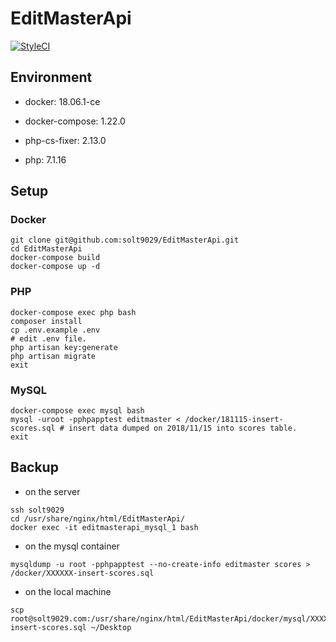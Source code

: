 # EditMasterApi

[![StyleCI](https://github.styleci.io/repos/148159653/shield?branch=master)](https://github.styleci.io/repos/148159653)

## Environment

- docker: 18.06.1-ce

- docker-compose: 1.22.0

- php-cs-fixer: 2.13.0

- php: 7.1.16

## Setup
### Docker

```
git clone git@github.com:solt9029/EditMasterApi.git
cd EditMasterApi
docker-compose build
docker-compose up -d
```

### PHP

```
docker-compose exec php bash
composer install
cp .env.example .env
# edit .env file.
php artisan key:generate
php artisan migrate
exit
```

### MySQL

```
docker-compose exec mysql bash
mysql -uroot -pphpapptest editmaster < /docker/181115-insert-scores.sql # insert data dumped on 2018/11/15 into scores table.
exit
```

## Backup

- on the server

```
ssh solt9029
cd /usr/share/nginx/html/EditMasterApi/
docker exec -it editmasterapi_mysql_1 bash
```

- on the mysql container

```
mysqldump -u root -pphpapptest --no-create-info editmaster scores > /docker/XXXXXX-insert-scores.sql
```

- on the local machine

```
scp root@solt9029.com:/usr/share/nginx/html/EditMasterApi/docker/mysql/XXXXXX-insert-scores.sql ~/Desktop
```

